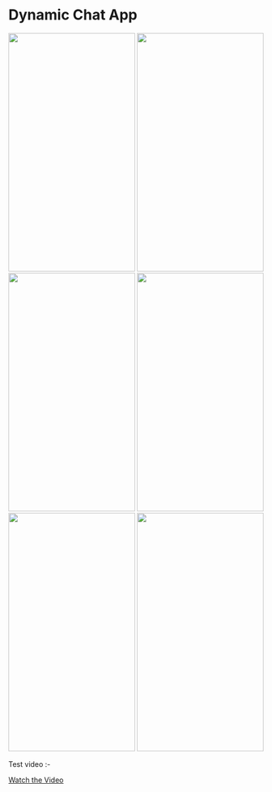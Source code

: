 # Dynamic Chat App

<img height="470" width="250" src="https://kodular-community.s3.dualstack.eu-west-1.amazonaws.com/original/3X/0/9/09c38a48afd92c57f52d6c6cb52fc727335b341c.jpeg"></img>
<img height="470" width="250" src="https://kodular-community.s3.dualstack.eu-west-1.amazonaws.com/original/3X/3/f/3f4d7cb7cbd0ad123617a52c8ba280aa22cc05bd.jpeg"></img>
<img height="470" width="250" src="https://kodular-community.s3.dualstack.eu-west-1.amazonaws.com/original/3X/5/b/5b517fdc9d5a706853cf135fb51f744c51d38256.jpeg"></img>
<img height="470" width="250" src="https://kodular-community.s3.dualstack.eu-west-1.amazonaws.com/original/3X/8/b/8b5c90144f2bfd93432b8c98bd49a8c54bc69117.jpeg"></img>
<img height="470" width="250" src="https://kodular-community.s3.dualstack.eu-west-1.amazonaws.com/original/3X/2/a/2a2f9bcaa1450ac9fb414163db4e4cdc4cd745d9.jpeg"></img>
<img height="470" width="250" src="https://kodular-community.s3.dualstack.eu-west-1.amazonaws.com/original/3X/d/1/d14c840d9bce0a6ed919a858c6c2c719a43bcfc7.jpeg"></img>

Test video :- 

[Watch the Video](https://youtu.be/AzMudkQtcGM)
